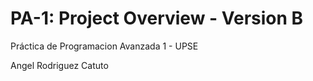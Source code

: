 # PA-1: Project Overview - Version B
Práctica de Programacion Avanzada 1 - UPSE

Angel Rodriguez Catuto